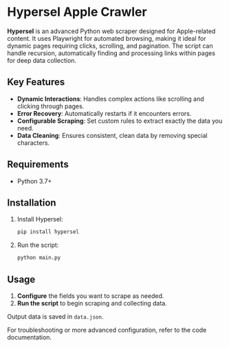 
# Hypersel Apple Crawler

**Hypersel** is an advanced Python web scraper designed for Apple-related content. It uses Playwright for automated browsing, making it ideal for dynamic pages requiring clicks, scrolling, and pagination. The script can handle recursion, automatically finding and processing links within pages for deep data collection.

## Key Features

- **Dynamic Interactions**: Handles complex actions like scrolling and clicking through pages.
- **Error Recovery**: Automatically restarts if it encounters errors.
- **Configurable Scraping**: Set custom rules to extract exactly the data you need.
- **Data Cleaning**: Ensures consistent, clean data by removing special characters.

## Requirements

- Python 3.7+

## Installation

1. Install Hypersel:
   ```bash
   pip install hypersel
   ```

2. Run the script:
   ```bash
   python main.py
   ```

## Usage

1. **Configure** the fields you want to scrape as needed.
2. **Run the script** to begin scraping and collecting data.

Output data is saved in `data.json`.

For troubleshooting or more advanced configuration, refer to the code documentation.
